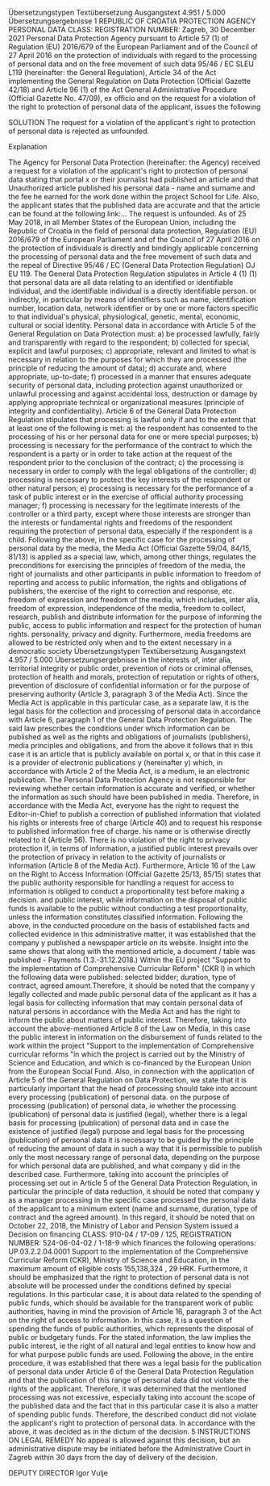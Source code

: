 Übersetzungstypen
Textübersetzung
Ausgangstext
4.951 / 5.000
Übersetzungsergebnisse
1
REPUBLIC OF CROATIA
PROTECTION AGENCY
PERSONAL DATA
CLASS:
REGISTRATION NUMBER:
Zagreb, 30 December 2021
Personal Data Protection Agency pursuant to Article 57 (1) of Regulation (EU) 2016/679 of the European Parliament and of the Council of 27 April 2016 on the protection of individuals with regard to the processing of personal data and on the free movement of such data 95/46 / EC SLEU L119 (hereinafter: the General Regulation), Article 34 of the Act implementing the General Regulation on Data Protection (Official Gazette 42/18) and Article 96 (1) of the Act
General Administrative Procedure (Official Gazette No. 47/09), ex officio and on the request for a violation of the right to protection of personal data of the applicant, issues the following

SOLUTION
The request for a violation of the applicant's right to protection of personal data is rejected as unfounded.

Explanation

The Agency for Personal Data Protection (hereinafter: the Agency) received a request for a violation of the applicant's right to protection of personal data stating that portal x or their journalist had published an article and that
Unauthorized article published his personal data - name and surname and the fee he earned for the work done within the project School for Life. Also, the applicant states that the published data are accurate and that the article can be found at the following link:… The request is unfounded. As of 25 May 2018, in all Member States of the European Union, including the Republic of Croatia in the field of personal data protection, Regulation (EU) 2016/679 of the European Parliament and of the Council of 27 April 2016 on the protection of individuals is directly and bindingly applicable concerning the processing of personal data and the free movement of such data and the repeal of Directive 95/46 / EC (General Data Protection Regulation) OJ EU 119.
The General Data Protection Regulation stipulates in Article 4 (1) (1) that personal data are all data relating to an identified or identifiable individual, and the identifiable individual is a directly identifiable person. or indirectly, in particular by means of identifiers such as name, identification number, location data, network identifier or by one or more factors specific to that individual's physical, physiological, genetic, mental, economic, cultural or social identity.
Personal data in accordance with Article 5 of the General Regulation on Data Protection must: a) be processed lawfully, fairly and transparently with regard to the respondent; b) collected for special, explicit and lawful purposes; c) appropriate, relevant and limited to what is necessary in relation to
the purposes for which they are processed (the principle of reducing the amount of data); d) accurate and, where appropriate, up-to-date; f) processed in a manner that ensures adequate security of personal data, including protection against unauthorized or unlawful processing and against accidental loss, destruction or
damage by applying appropriate technical or organizational measures (principle of integrity and confidentiality). Article 6 of the General Data Protection Regulation stipulates that processing is lawful only if and to the extent that at least one of the following is met: a) the respondent has consented to the processing of his or her personal data for one or more special purposes; b) processing is necessary for the performance of the contract to which the respondent is a party or in order to take action at the request of the respondent prior to the conclusion of the contract; c) the processing is necessary in order to comply with the legal obligations of the controller; d) processing is necessary to protect the key interests of the respondent or other natural person; e) processing is necessary for the performance of a task of public interest or in the exercise of official authority
processing manager; f) processing is necessary for the legitimate interests of the controller or a third party, except where those interests are stronger than the interests or fundamental rights and freedoms of the respondent requiring the protection of personal data, especially if the respondent is a child. Following the above, in the specific case for the processing of personal data by the media, the Media Act (Official Gazette 59/04, 84/15, 81/13) is applied as a special law, which, among other things, regulates the preconditions for exercising the principles of freedom of the media, the right of journalists and other participants in public information to freedom of reporting and access to public information, the rights and obligations of publishers, the exercise of the right to correction and response, etc. freedom of expression and
freedom of the media, which includes, inter alia, freedom of expression, independence of the media, freedom to collect, research, publish and distribute information for the purpose of informing the public, access to public information and respect for the protection of human rights.
personality, privacy and dignity. Furthermore, media freedoms are allowed to be restricted only when and to the extent necessary in a democratic society Übersetzungstypen
Textübersetzung
Ausgangstext
4.957 / 5.000
Übersetzungsergebnisse
in the interests of, inter alia, territorial integrity or public order,
prevention of riots or criminal offenses, protection of health and morals, protection of reputation or rights of others, prevention of disclosure of confidential information or for the purpose of preserving authority (Article 3, paragraph 3 of the Media Act).
Since the Media Act is applicable in this particular case, as a separate law, it is the legal basis for the collection and processing of personal data in accordance with Article 6, paragraph 1 of the General Data Protection Regulation. The said law prescribes the conditions under which
information can be published as well as the rights and obligations of journalists (publishers), media principles and obligations, and from the above it follows that in this case it is an article that is publicly available on portal x, or that in this case it is a provider of electronic publications y (hereinafter y) which, in accordance with Article 2 of the Media Act, is a medium, ie an electronic publication. The Personal Data Protection Agency is not responsible for reviewing whether certain information is accurate and verified, or whether the information as such should have been published in
media. Therefore, in accordance with the Media Act, everyone has the right to request the Editor-in-Chief to publish a correction of published information that violated his rights or interests free of charge (Article 40) and to request his response to published information free of charge. his name or is otherwise directly related to it (Article 56). There is no violation of the right to privacy protection if, in terms of information, a justified public interest prevails over the protection of privacy in relation to the activity of journalists or information (Article 8 of the Media Act). Furthermore, Article 16 of the Law on the Right to Access Information (Official Gazette 25/13, 85/15) states that the public authority responsible for handling a request for access to information is obliged to conduct a proportionality test before making a decision. and public interest, while information on the disposal of public funds is available to the public without conducting a test
proportionality, unless the information constitutes classified information.
Following the above, in the conducted procedure on the basis of established facts and collected evidence in this administrative matter, it was established that the company y published a newspaper article on its website. Insight into the same shows that along with the mentioned article, a document / table was published - Payments (1.3.-31.12.2018.) Within the EU project "Support to the implementation of Comprehensive Curricular Reform" (CKR I) in which the following data were published: selected bidder; duration, type of contract, agreed amount.Therefore, it should be noted that the company y legally collected and made public
personal data of the applicant as it has a legal basis for collecting information that may contain personal data of natural persons in accordance with the Media Act and has the right to inform the public about matters of public interest. Therefore, taking into account the above-mentioned Article 8 of the Law on Media, in this case the public interest in information on the disbursement of funds related to the work within the project "Support to the implementation of Comprehensive
curricular reforms ”in which the project is carried out by the Ministry of Science and Education, and which is co-financed by the European Union from the European Social Fund. Also, in connection with the application of Article 5 of the General Regulation on Data Protection, we state that it is particularly important that the head of processing should take into account every processing (publication) of personal data.
on the purpose of processing (publication) of personal data, ie whether the processing (publication) of personal data is justified (legal), whether there is a legal basis for processing (publication) of personal data and in case the existence of justified (legal) purpose and legal basis for the processing (publication) of personal data it is necessary to be guided by the principle of reducing the amount of data in such a way that it is permissible to publish only the most necessary range of personal data, depending on the purpose for which
personal data are published, and what company y did in the described case. Furthermore, taking into account the principles of processing set out in Article 5 of the General Data Protection Regulation, in particular the principle of data reduction, it should be noted that company y as a manager
processing in the specific case processed the personal data of the applicant to a minimum extent (name and surname, duration, type of contract and the agreed amount). In this regard, it should be noted that on October 22, 2018, the Ministry of Labor and Pension System issued a Decision on financing CLASS: 910-04 / 17-09 / 125,
REGISTRATION NUMBER: 524-06-04-02 / 1-18-9 which finances the following operations: UP.03.2.2.04.0001 Support to the implementation of the Comprehensive Curricular Reform (CKR), Ministry of Science and Education, in the maximum amount of eligible costs 155,138,324 , 29 HRK. Furthermore, it should be emphasized that the right to protection of personal data is not absolute will be processed under the conditions defined by special regulations. In this particular case, it is about data related to the spending of public funds, which should be available for the transparent work of public authorities, having in mind the provision of Article 16, paragraph 3 of the Act
on the right of access to information. In this case, it is a question of spending the funds of public authorities, which represents the disposal of public or budgetary funds. For the stated information, the law implies the public interest, ie the right of all natural and
legal entities to know how and for what purpose public funds are used. Following the above, in the entire procedure, it was established that there was a legal basis for the publication of personal data under Article 6 of the General Data Protection Regulation and that the publication of this range of personal data did not violate the rights of the applicant. Therefore, it was determined that the mentioned processing was not excessive, especially taking into account the scope of the published data and the fact that in this particular case it is also a matter of spending public funds. Therefore, the described conduct did not violate the applicant's right to protection of personal data. In accordance with the above, it was decided as in the dictum of the decision.
5
INSTRUCTIONS ON LEGAL REMEDY
No appeal is allowed against this decision, but an administrative dispute may be initiated before the Administrative Court in Zagreb within 30 days from the day of delivery of the decision.
 
DEPUTY DIRECTOR
 Igor Vulje
